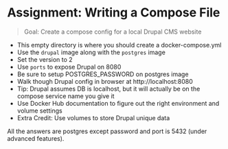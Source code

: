 # Assignment: Writing a Compose File

> Goal: Create a compose config for a local Drupal CMS website

- This empty directory is where you should create a docker-compose.yml 
- Use the `drupal` image along with the `postgres` image
- Set the version to 2
- Use `ports` to expose Drupal on 8080
- Be sure to setup POSTGRES_PASSWORD on postgres image
- Walk though Drupal config in browser at http://localhost:8080
- Tip: Drupal assumes DB is localhost, but it will actually be on the compose service name you give it
- Use Docker Hub documentation to figure out the right environment and volume settings
- Extra Credit: Use volumes to store Drupal unique data

All the answers are postgres except password and port is 5432 (under advanced features).